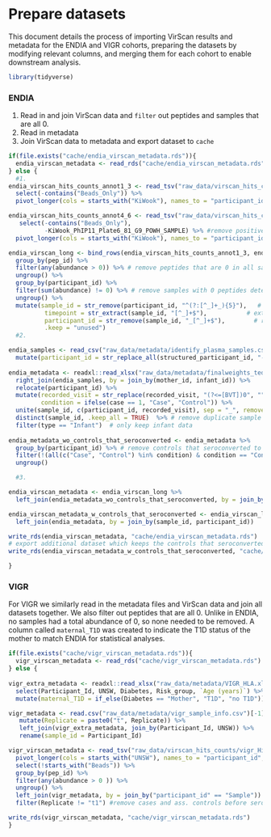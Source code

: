 
# Prepare datasets

This document details the process of importing VirScan results and
metadata for the ENDIA and VIGR cohorts, preparing the datasets by
modifying relevant columns, and merging them for each cohort to enable
downstream analysis.

``` r
library(tidyverse)
```

### ENDIA

1.  Read in and join VirScan data and `filter` out peptides and samples
    that are all 0.
2.  Read in metadata
3.  Join VirScan data to metadata and export dataset to `cache`

``` r
if(file.exists("cache/endia_virscan_metadata.rds")){
  endia_virscan_metadata <- read_rds("cache/endia_virscan_metadata.rds")
} else {
  #1.
endia_virscan_hits_counts_annot1_3 <- read_tsv("raw_data/virscan_hits_counts/phip11_plate1-3_v_kiwook_2_CDIVirScan_000_Hits_counts_annotated.tsv") %>% 
  select(-contains("Beads_Only")) %>% 
  pivot_longer(cols = starts_with("KiWook"), names_to = "participant_id", values_to = "abundance") 

endia_virscan_hits_counts_annot4_6 <- read_tsv("raw_data/virscan_hits_counts/phip11_plate4-6_v_kiwook_2_CDIVirScan_000_Hits_counts_annotated.tsv") %>% 
   select(-contains("Beads_Only"),
          -KiWook_PhIP11_Plate6_81_G9_POWH_SAMPLE) %>% #remove positive control 
  pivot_longer(cols = starts_with("KiWook"), names_to = "participant_id", values_to = "abundance")

endia_virscan_long <- bind_rows(endia_virscan_hits_counts_annot1_3, endia_virscan_hits_counts_annot4_6) %>% 
  group_by(pep_id) %>%
  filter(any(abundance > 0)) %>% # remove peptides that are 0 in all samples
  ungroup() %>% 
  group_by(participant_id) %>% 
  filter(sum(abundance) != 0) %>% # remove samples with 0 peptides detected 
  ungroup() %>% 
  mutate(sample_id = str_remove(participant_id, "^(?:[^_]+_){5}"),   # keep everything after the 5th _
          timepoint = str_extract(sample_id, "[^_]+$"),           # extract last segment from sample_id
          participant_id = str_remove(sample_id, "_[^_]+$"),        # remove timepoint from sample_id
          .keep = "unused")
  #2.

endia_samples <- read_csv("raw_data/metadata/identify_plasma_samples.csv") %>% 
  mutate(participant_id = str_replace_all(structured_participant_id, "-", "_"), .keep = "unused") 
         
endia_metadata <- readxl::read_xlsx("raw_data/metadata/finalweights_teddy_plasma_with_visits_deidentified_confounders.xlsx") %>% 
  right_join(endia_samples, by = join_by(mother_id, infant_id)) %>% 
  relocate(participant_id) %>% 
  mutate(recorded_visit = str_replace(recorded_visit, "(?<=[BVT])0", ""), # replace 0 preceded by B, V or T
         condition = ifelse(case == 1, "Case", "Control")) %>% 
  unite(sample_id, c(participant_id, recorded_visit), sep = "_", remove = FALSE) %>% 
  distinct(sample_id, .keep_all = TRUE)  %>% # remove duplicate sample IDs from the NCC methodology
  filter(type == "Infant")  # only keep infant data
   
endia_metadata_wo_controls_that_seroconverted <- endia_metadata %>% 
  group_by(participant_id) %>% # remove controls that seroconverted to cases
  filter(!(all(c("Case", "Control") %in% condition) & condition == "Control")) %>% 
  ungroup()

  #3.

endia_virscan_metadata <- endia_virscan_long %>% 
  left_join(endia_metadata_wo_controls_that_seroconverted, by = join_by(sample_id, participant_id)) 

endia_virscan_metadata_w_controls_that_seroconverted <- endia_virscan_long %>% 
  left_join(endia_metadata, by = join_by(sample_id, participant_id)) 

write_rds(endia_virscan_metadata, "cache/endia_virscan_metadata.rds")
# export additional dataset which keeps the controls that seroconverted to cases - for sensitivity analysis
write_rds(endia_virscan_metadata_w_controls_that_seroconverted, "cache/endia_virscan_metadata_w_extra_ctrls.rds")

}
```

### VIGR

For VIGR we similarly read in the metadata files and VirScan data and
join all datasets together. We also filter out peptides that are all 0.
Unlike in ENDIA, no samples had a total abundance of 0, so none needed
to be removed. A column called `maternal_T1D` was created to indicate
the T1D status of the mother to match ENDIA for statistical analyses.

``` r
if(file.exists("cache/vigr_virscan_metadata.rds")){
  vigr_virscan_metadata <- read_rds("cache/vigr_virscan_metadata.rds")
} else {
  
vigr_extra_metadata <- readxl::read_xlsx("raw_data/metadata/VIGR_HLA.xlsx") %>%
  select(Participant_Id, UNSW, Diabetes, Risk_group, `Age (years)`) %>% 
  mutate(maternal_T1D = if_else(Diabetes == "Mother", "T1D", "no T1D"))

vigr_metadata <- read.csv("raw_data/metadata/vigr_sample_info.csv")[-1] %>% 
   mutate(Replicate = paste0("t", Replicate)) %>% 
   left_join(vigr_extra_metadata, join_by(Participant_Id, UNSW)) %>% 
   rename(sample_id = Participant_Id)

vigr_virscan_metadata <- read_tsv("raw_data/virscan_hits_counts/vigr_Hits_counts_annotated.tsv") %>% 
  pivot_longer(cols = starts_with("UNSW"), names_to = "participant_id", values_to = "abundance") %>%
  select(!starts_with("Beads")) %>%
  group_by(pep_id) %>% 
  filter(any(abundance > 0 )) %>% 
  ungroup() %>% 
  left_join(vigr_metadata, by = join_by("participant_id" == "Sample")) %>% 
  filter(Replicate != "t1") #remove cases and ass. controls before seroconversion

write_rds(vigr_virscan_metadata, "cache/vigr_virscan_metadata.rds")
}
```
